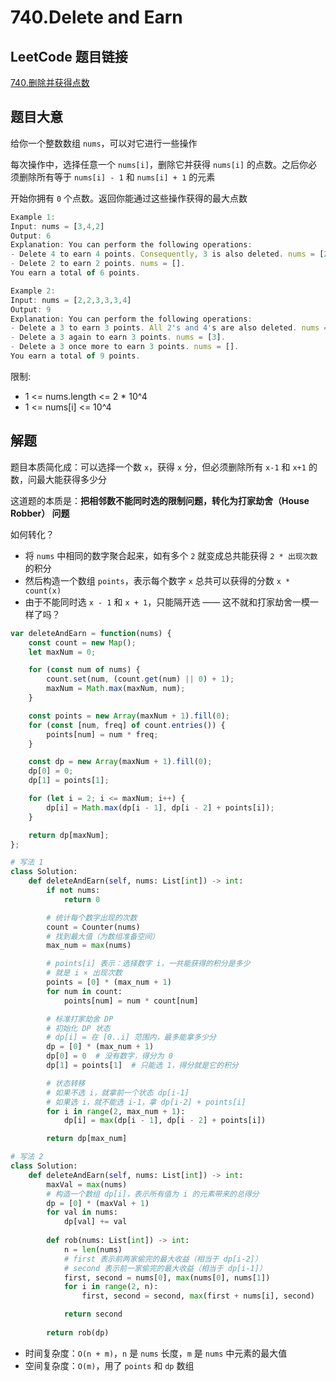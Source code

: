 # 740.Delete and Earn

## LeetCode 题目链接

[740.删除并获得点数](https://leetcode.cn/problems/delete-and-earn/)

## 题目大意

给你一个整数数组 `nums`，可以对它进行一些操作

每次操作中，选择任意一个 `nums[i]`，删除它并获得 `nums[i]` 的点数。之后你必须删除所有等于 `nums[i] - 1` 和 `nums[i] + 1` 的元素

开始你拥有 `0` 个点数。返回你能通过这些操作获得的最大点数

```js
Example 1:
Input: nums = [3,4,2]
Output: 6
Explanation: You can perform the following operations:
- Delete 4 to earn 4 points. Consequently, 3 is also deleted. nums = [2].
- Delete 2 to earn 2 points. nums = [].
You earn a total of 6 points.

Example 2:
Input: nums = [2,2,3,3,3,4]
Output: 9
Explanation: You can perform the following operations:
- Delete a 3 to earn 3 points. All 2's and 4's are also deleted. nums = [3,3].
- Delete a 3 again to earn 3 points. nums = [3].
- Delete a 3 once more to earn 3 points. nums = [].
You earn a total of 9 points.
```

限制:
- 1 <= nums.length <= 2 * 10^4
- 1 <= nums[i] <= 10^4

## 解题

题目本质简化成：可以选择一个数 `x`，获得 `x` 分，但必须删除所有 `x-1` 和 `x+1` 的数，问最大能获得多少分

这道题的本质是：**把相邻数不能同时选的限制问题，转化为打家劫舍（House Robber） 问题**

如何转化？
- 将 `nums` 中相同的数字聚合起来，如有多个 `2` 就变成总共能获得 `2 * 出现次数` 的积分
- 然后构造一个数组 `points`，表示每个数字 `x` 总共可以获得的分数 `x * count(x)`
- 由于不能同时选 `x - 1` 和 `x + 1`，只能隔开选 —— 这不就和打家劫舍一模一样了吗？

```js
var deleteAndEarn = function(nums) {
    const count = new Map();
    let maxNum = 0;

    for (const num of nums) {
        count.set(num, (count.get(num) || 0) + 1);
        maxNum = Math.max(maxNum, num);
    }

    const points = new Array(maxNum + 1).fill(0);
    for (const [num, freq] of count.entries()) {
        points[num] = num * freq;
    }

    const dp = new Array(maxNum + 1).fill(0);
    dp[0] = 0;
    dp[1] = points[1];

    for (let i = 2; i <= maxNum; i++) {
        dp[i] = Math.max(dp[i - 1], dp[i - 2] + points[i]);
    }

    return dp[maxNum];
};
```
```python
# 写法 1
class Solution:
    def deleteAndEarn(self, nums: List[int]) -> int:
        if not nums:
            return 0

        # 统计每个数字出现的次数
        count = Counter(nums)
        # 找到最大值（为数组准备空间）
        max_num = max(nums)

        # points[i] 表示：选择数字 i，一共能获得的积分是多少
        # 就是 i × 出现次数
        points = [0] * (max_num + 1)
        for num in count:
            points[num] = num * count[num]

        # 标准打家劫舍 DP
        # 初始化 DP 状态
        # dp[i] = 在 [0..i] 范围内，最多能拿多少分
        dp = [0] * (max_num + 1)
        dp[0] = 0  # 没有数字，得分为 0
        dp[1] = points[1]  # 只能选 1，得分就是它的积分

        # 状态转移
        # 如果不选 i，就拿前一个状态 dp[i-1]
        # 如果选 i，就不能选 i-1，拿 dp[i-2] + points[i]
        for i in range(2, max_num + 1):
            dp[i] = max(dp[i - 1], dp[i - 2] + points[i])

        return dp[max_num]

# 写法 2
class Solution:
    def deleteAndEarn(self, nums: List[int]) -> int:
        maxVal = max(nums)
        # 构造一个数组 dp[i]，表示所有值为 i 的元素带来的总得分
        dp = [0] * (maxVal + 1)
        for val in nums:
            dp[val] += val
        
        def rob(nums: List[int]) -> int:
            n = len(nums)
            # first 表示前两家偷完的最大收益（相当于 dp[i-2]）
            # second 表示前一家偷完的最大收益（相当于 dp[i-1]）
            first, second = nums[0], max(nums[0], nums[1])
            for i in range(2, n):
                first, second = second, max(first + nums[i], second)

            return second
        
        return rob(dp)
```

- 时间复杂度：`O(n + m)`，`n` 是 `nums` 长度，`m` 是 `nums` 中元素的最大值
- 空间复杂度：`O(m)`，用了 `points` 和 `dp` 数组
